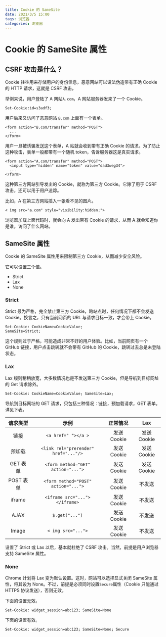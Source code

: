```yaml
---
title: Cookie 的 SameSite
date: 2021/3/5 15:00
tags: 浏览器
categories: 浏览器
---
```


# Cookie 的 SameSite 属性

## CSRF 攻击是什么？

Cookie 往往用来存储用户的身份信息，恶意网站可以设法伪造带有正确 Cookie 的 HTTP 请求，这就是 CSRF 攻击。

举例来说，用户登陆了 A 网站`A.com`，A 网站服务器发来了一个 Cookie。

```
Set-Cookie:id=s3adf3;
```

用户后来又访问了恶意网站 `B.com` 上面有一个表单。

```
<form action="B.com/transfer" method="POST">
  ...
</form>
```

用户一旦被诱骗发送这个表单，A 站就会收到带有正确 Cookie 的请求。为了防止这种攻击，表单一般都带有一个随机 token，告诉服务器这是真实请求。

```
<form action="A.com/transfer" method="POST">
  <input type="hidden" name="token" value="dad3weg34">
  ...
</form>
```

这种第三方网站引导发出的 Cookie，就称为第三方 Cookie。它除了用于 CSRF 攻击，还可以用于用户追踪。

比如，A 在第三方网站插入一张看不见的图片。

```
< img src="a.com" style="visibility:hidden;">
```

浏览器加载上面代码时，就会向 A 发出带有 Cookie 的请求，从而 A 就会知道你是谁，访问了什么网站。

## SameSite 属性

Cookie 的 SameSite 属性用来限制第三方 Cookie，从而减少安全风险。

它可以设置三个值。

- Strict
- Lax
- None

### Strict

Strict 最为严格，完全禁止第三方 Cookie，跨站点时，任何情况下都不会发送 Cookie。换言之，只有当前网页的 URL 与请求目标一致，才会带上 Cookie。

```
Set-Cookie: CookieName=CookieValue;
SameSite=Strict;
```

这个规则过于严格，可能造成非常不好的用户体验。比如，当前网页有一个 GitHub 链接，用户点击跳转就不会带有 GitHub 的 Cookie，跳转过去总是未登陆状态。

### Lax

Lax 规则稍稍放宽，大多数情况也是不发送第三方 Cookie，但是导航到目标网址的 Get 请求除外。

```
Set-Cookie: CookieName=CookieValue; SameSite=Lax;
```

导航到目标网址的 GET 请求，只包括三种情况：链接，预加载请求，GET 表单。详见下表。

| 请求类型  |                 示例                 |  正常情况   |     Lax     |
| :-------: | :----------------------------------: | :---------: | :---------: |
|   链接    |         `<a href=" "></a >`          | 发送 Cookie | 发送 Cookie |
|  预加载   | `<link rel="prerender" href="..."/>` | 发送 Cookie | 发送 Cookie |
| GET 表单  |  `<form method="GET" action="...">`  | 发送 Cookie | 发送 Cookie |
| POST 表单 | `<form method="POST" action="...">`  | 发送 Cookie |   不发送    |
|  iframe   |    `<iframe src="..."></iframe>`     | 发送 Cookie |   不发送    |
|   AJAX    |            `$.get("...")`            | 发送 Cookie |   不发送    |
|   Image   |          `< img src="...">`          | 发送 Cookie |   不发送    |

设置了 Strict 或 Lax 以后，基本就杜绝了 CSRF 攻击。当然，前提是用户浏览器支持 SameSite 属性。

### None

Chrome 计划将 Lax 变为默认设置。这时，网站可以选择显式关闭 SameSite 属性，将其设为 None。不过，前提是必须同时设置`Secure`属性（Cookie 只能通过 HTTPS 协议发送），否则无效。

下面的设置无效。

```
Set-Cookie: widget_session=abc123; SameSite=None
```

下面的设置有效。

```
Set-Cookie: widget_session=abc123; SameSite=None; Secure
```
